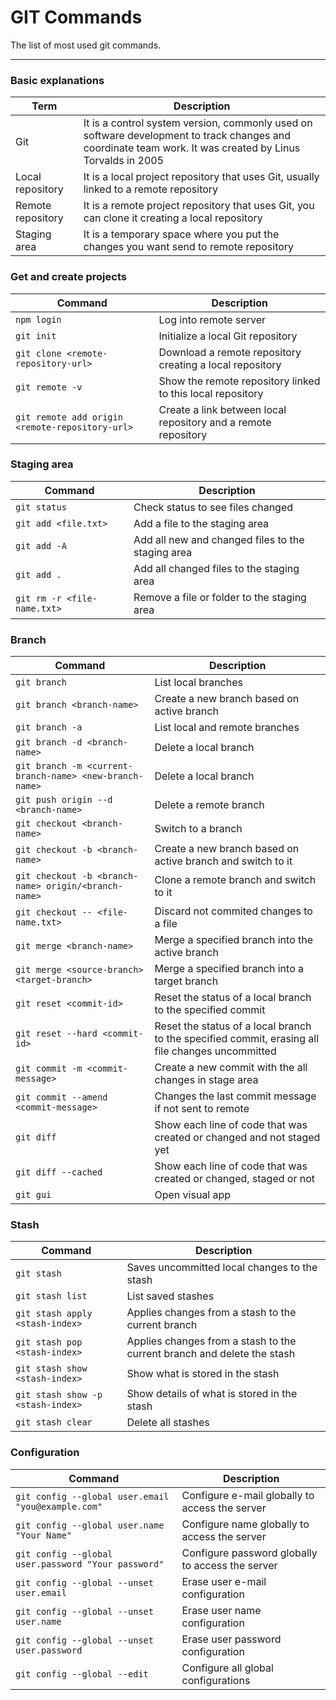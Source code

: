 GIT Commands
============

The list of most used git commands.
___

### Basic explanations
| Term | Description |
| ------- | --------- |
| Git | It is a control system version, commonly used on software development to track changes and coordinate team work. It was created by Linus Torvalds in 2005 |
| Local repository | It is a local project repository that uses Git, usually linked to a remote repository |
| Remote repository | It is a remote project repository that uses Git, you can clone it creating a local repository |
| Staging area | It is a temporary space where you put the changes you want send to remote repository |

### Get and create projects
| Command | Description |
| ------- | --------- |
| `npm login` | Log into remote server |
| `git init` | Initialize a local Git repository |
| `git clone <remote-repository-url>` | Download a remote repository creating a local repository |
| `git remote -v` | Show the remote repository linked to this local repository |
| `git remote add origin <remote-repository-url>` | Create a link between local repository and a remote repository |

### Staging area
| Command | Description |
| ------- | --------- |
| `git status` | Check status to see files changed |
| `git add <file.txt>` | Add a file to the staging area |
| `git add -A` | Add all new and changed files to the staging area |
| `git add .` | Add all changed files to the staging area |
| `git rm -r <file-name.txt>` | Remove a file or folder to the staging area |

### Branch
| Command | Description |
| ------- | --------- |
| `git branch` | List local branches |
| `git branch <branch-name>`| Create a new branch based on active branch |
| `git branch -a` | List local and remote branches |
| `git branch -d <branch-name>`| Delete a local branch |
| `git branch -m <current-branch-name> <new-branch-name>`| Delete a local branch |
| `git push origin --d <branch-name>`| Delete a remote branch |
| `git checkout <branch-name>` | Switch to a branch |
| `git checkout -b <branch-name>` | Create a new branch based on active branch and switch to it |
| `git checkout -b <branch-name> origin/<branch-name>` | Clone a remote branch and switch to it |
| `git checkout -- <file-name.txt>` | Discard not commited changes to a file |
| `git merge <branch-name>` | Merge a specified branch into the active branch |
| `git merge <source-branch> <target-branch>` | Merge a specified branch into a target branch |
| `git reset <commit-id>` | Reset the status of a local branch to the specified commit |
| `git reset --hard <commit-id>` | Reset the status of a local branch to the specified commit, erasing all file changes uncommitted |
| `git commit -m <commit-message>` | Create a new commit with the all changes in stage area |
| `git commit --amend <commit-message>` | Changes the last commit message if not sent to remote |
| `git diff` | Show each line of code that was created or changed and not staged yet |
| `git diff --cached` | Show each line of code that was created or changed, staged or not |
| `git gui` | Open visual app |

### Stash
| Command | Description |
| ------- | --------- |
| `git stash` | Saves uncommitted local changes to the stash |
| `git stash list` | List saved stashes |
| `git stash apply <stash-index>` | Applies changes from a stash to the current branch |
| `git stash pop <stash-index>` | Applies changes from a stash to the current branch and delete the stash |
| `git stash show <stash-index>` | Show what is stored in the stash |
| `git stash show -p <stash-index>` | Show details of what is stored in the stash |
| `git stash clear` | Delete all stashes |

### Configuration
| Command | Description |
| ------- | --------- |
| `git config --global user.email "you@example.com"` | Configure e-mail globally to access the server |
| `git config --global user.name "Your Name"` | Configure name globally to access the server |
| `git config --global user.password "Your password"` | Configure password globally to access the server |
| `git config --global --unset user.email` | Erase user e-mail configuration |
| `git config --global --unset user.name` | Erase user name configuration |
| `git config --global --unset user.password` | Erase user password configuration |
| `git config --global --edit` | Configure all global configurations |